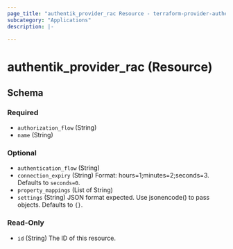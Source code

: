 ```yaml
---
page_title: "authentik_provider_rac Resource - terraform-provider-authentik"
subcategory: "Applications"
description: |-
  
---
```


# authentik_provider_rac (Resource)





<!-- schema generated by tfplugindocs -->
## Schema

### Required

- `authorization_flow` (String)
- `name` (String)

### Optional

- `authentication_flow` (String)
- `connection_expiry` (String) Format: hours=1;minutes=2;seconds=3. Defaults to `seconds=0`.
- `property_mappings` (List of String)
- `settings` (String) JSON format expected. Use jsonencode() to pass objects. Defaults to `{}`.

### Read-Only

- `id` (String) The ID of this resource.
